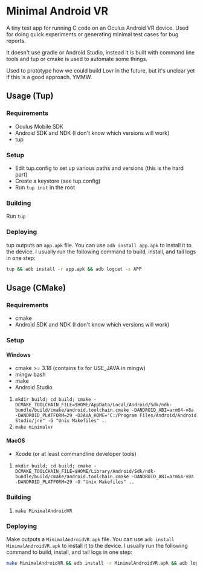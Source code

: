Minimal Android VR
===

A tiny test app for running C code on an Oculus Android VR device.  Used for doing quick experiments
or generating minimal test cases for bug reports.

It doesn't use gradle or Android Studio, instead it is built with command line tools and tup or cmake 
is used to automate some things.

Used to prototype how we could build Lovr in the future, but it's unclear yet if this is a good
approach. YMMW.

Usage (Tup)
---

### Requirements

- Oculus Mobile SDK
- Android SDK and NDK (I don't know which versions will work)
- tup

### Setup

- Edit tup.config to set up various paths and versions (this is the hard part)
- Create a keystore (see tup.config)
- Run `tup init` in the root

### Building

Run `tup`

### Deploying

tup outputs an `app.apk` file.  You can use `adb install app.apk` to install it to the device.  I
usually run the following command to build, install, and tail logs in one step:

```sh
tup && adb install -r app.apk && adb logcat -s APP
```

Usage (CMake)
----

### Requirements

- cmake
- Android SDK and NDK (I don't know which versions will work)

### Setup

#### Windows

- cmake >= 3.18 (contains fix for USE_JAVA in mingw)
- mingw bash
- make
- Android Studio

1. `mkdir build; cd build; cmake -DCMAKE_TOOLCHAIN_FILE=$HOME/AppData/Local/Android/Sdk/ndk-bundle/build/cmake/android.toolchain.cmake -DANDROID_ABI=arm64-v8a -DANDROID_PLATFORM=29 -DJAVA_HOME="C:/Program Files/Android/Android Studio/jre" -G "Unix Makefiles" ..`
2. `make minimalvr`

#### MacOS

- Xcode (or at least commandline developer tools)

1. `mkdir build; cd build; cmake -DCMAKE_TOOLCHAIN_FILE=$HOME/Library/Android/Sdk/ndk-bundle/build/cmake/android.toolchain.cmake -DANDROID_ABI=arm64-v8a -DANDROID_PLATFORM=29 -G "Unix Makefiles" ..`

### Building

1. `make MinimalAndroidVR`

### Deploying

Make outputs a `MinimalAndroidVR.apk` file.  You can use `adb install MinimalAndroidVR.apk` to install it to the device.  I
usually run the following command to build, install, and tail logs in one step:

```sh
make MinimalAndroidVR && adb install -r MinimalAndroidVR.apk && adb logcat -s APP
```